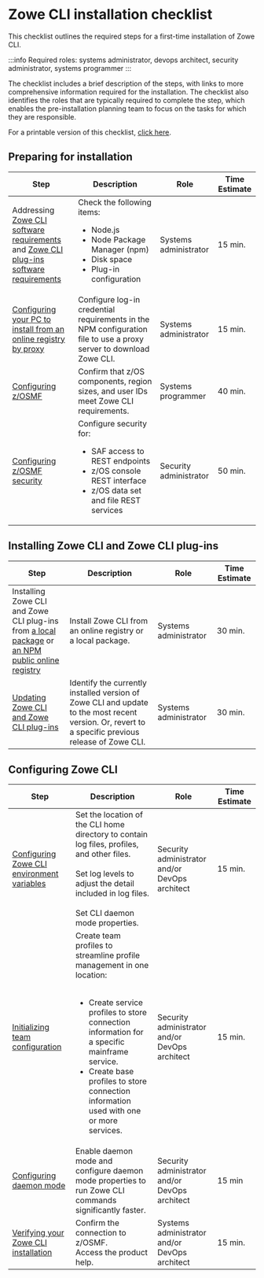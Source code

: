 # Zowe CLI installation checklist

This checklist outlines the required steps for a first-time installation of Zowe CLI.

:::info Required roles: systems administrator, devops architect, security administrator, systems programmer
:::

The checklist includes a brief description of the steps, with links to more comprehensive information required for the installation. The checklist also identifies the roles that are typically required to complete the step, which enables the pre-installation planning team to focus on the tasks for which they are responsible.

For a printable version of this checklist, <a href="/stable/Zowe_CLI_Installation_Checklist.xlsx" target="_blank">click here</a>.

## Preparing for installation

| Step        | Description | Role       | Time Estimate |
| ----------- | ----------- | ---------- | ------------- |
| Addressing [Zowe CLI software requirements](../user-guide/systemrequirements-cli.md) and [Zowe CLI plug-ins software requirements](../user-guide/cli-swreqplugins.md) | Check the following items: <ul><li>Node.js</li><li>Node Package Manager (npm)</li><li>Disk space</li><li>Plug-in configuration</li></ul> | Systems administrator | 15 min. |
| [Configuring your PC to install from an online registry by proxy](../user-guide/cli-install-configure-install-online-registry-proxy.md) | Configure log-in credential requirements in the NPM configuration file to use a proxy server to download Zowe CLI.| Systems administrator | 15 min. |
| [Configuring z/OSMF](../user-guide/cli-install-configure-zosmf.md) | Confirm that z/OS components, region sizes, and user IDs meet Zowe CLI requirements. | Systems programmer | 40 min. |
| [Configuring z/OSMF security](../user-guide/cli-install-configure-zosmf-security.md) | Configure security for: <ul><li>SAF access to REST endpoints</li><li>z/OS console REST interface</li><li>z/OS data set and file REST services</li></ul>| Security administrator| 50 min.|

## Installing Zowe CLI and Zowe CLI plug-ins

| Step        | Description | Role       | Time Estimate |
| ----------- | ----------- | ---------- | ------------- |
| Installing Zowe CLI and Zowe CLI plug-ins from [a local package](../user-guide/cli-installcli.md#installing-zowe-cli-and-zowe-cli-plug-ins-from-a-local-package) or <br/>[an NPM public online registry](../user-guide/cli-installcli.md#installing-zowe-cli-and-zowe-cli-plug-ins-from-an-npm-online-registry) | Install Zowe CLI from an online registry or a local package.| Systems administrator | 30 min. |
| [Updating Zowe CLI and Zowe CLI plug-ins](../user-guide/cli-updatingcli.md) | Identify the currently installed version of Zowe CLI and update to the most recent version. Or, revert to a specific previous release of Zowe CLI. | Systems administrator | 30 min. |

## Configuring Zowe CLI

| Step        | Description | Role       | Time Estimate |
| ----------- | ----------- | ---------- | ------------- |
| [Configuring Zowe CLI environment variables](../user-guide/cli-configuringcli-ev.md) | Set the location of the CLI home directory to contain log files, profiles, and other files.<br/><br/>Set log levels to adjust the detail included in log files.<br/><br/>Set CLI daemon mode properties. | Security administrator and/or <br/>DevOps architect | 15 min. |
| [Initializing team configuration](../user-guide/cli-using-initializing-team-configuration.md) | Create team profiles to streamline profile management in one location:<br/><br/><ul><li>Create service profiles to store connection information for a specific mainframe service.</li><li>Create base profiles to store connection information used with one or more services. </li></ul> | Security administrator and/or <br/>DevOps architect | 15 min. |
| [Configuring daemon mode](../user-guide/cli-using-using-daemon-mode.md) | Enable daemon mode and configure daemon mode properties to run Zowe CLI commands significantly faster. | Security administrator and/or <br/>DevOps architect | 15 min |
| [Verifying your Zowe CLI installation](../user-guide/cli-install-verify-your-installation) | Confirm the connection to z/OSMF.<br/>Access the product help. | Systems administrator and/or <br/>DevOps architect| 15 min. |
